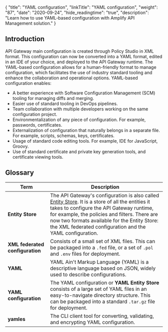 {
"title": "YAML configuration",
  "linkTitle": "YAML configuration",
  "weight": "87",
  "date": "2020-09-24",
  "hide_readingtime": "true",
  "description": "Learn how to use YAML-based configuration with Amplify API Management solution."
}

## Introduction

API Gateway main configuration is created through Policy Studio in XML format. This configuration can now be converted into a YAML format, edited in an IDE of your choice, and deployed to the API Gateway runtime. The YAML-based configuration allows for a human-friendly format to manage configuration, which facilitates the use of industry standard tooling and enhance the collaboration and operational options. YAML-based configuration enables:

* A better experience with Software Configuration Management (SCM) tooling for managing diffs and merging.
* Easier use of standard tooling in DevOps pipelines.
* Team collaboration with multiple developers working on the same configuration project.
* Environmentalization of any piece of configuration. For example, passwords, certificates.
* Externalization of configuration that naturally belongs in a separate file. For example, scripts, schemas, keys, certificates.
* Usage of standard code editing tools. For example, IDE for JavaScript, Groovy.
* Use of standard certificate and private key generation tools, and certificate viewing tools.

## Glossary

| Term                            | Description                                                                                                                                                                                                                                                                                                                                       |
| ------------------------------- | ------------------------------------------------------------------------------------------------------------------------------------------------------------------------------------------------------------------------------------------------------------------------------------------------------------------------------------------------- |
| **Entity Store**                | The API Gateway's configuration is also called [Entity Store](/docs/apigtw_devguide/entity_store/). It is a store of all the entities it takes to configure the API Gateway runtime, for example, the policies and filters. There are now two formats available for the Entity Store: the XML federated configuration and the YAML configuration. |
| **XML federated configuration** | Consists of a small set of XML files. This can be packaged into a `.fed` file, or a set of `.pol` and `.env` files for deployment.                                                                                                                                                                                                                |
| **YAML**                        | YAML Ain't Markup Language (YAML) is a descriptive language based on JSON, widely used to describe configurations.                                                                                                                                                                                                                                |
| **YAML configuration**          | The YAML configuration or **YAML Entity Store** consists of a large set of YAML files in an easy-to-navigate directory structure. This can be packaged into a standard `.tar.gz` file for deployment.                                                                                                                                             |
| **yamles**                      | The CLI client tool for converting, validating, and encrypting YAML configuration.                                                                                                                                                                                                                                                                |